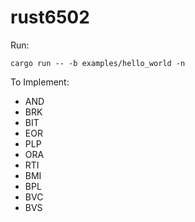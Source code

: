 # rust6502

Run:

```shell
cargo run -- -b examples/hello_world -n
```

To Implement:

- AND
- BRK
- BIT
- EOR
- PLP
- ORA
- RTI
- BMI
- BPL
- BVC
- BVS
